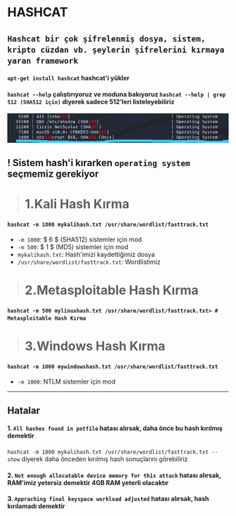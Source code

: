 # HASHCAT

## ```Hashcat bir çok şifrelenmiş dosya, sistem, kripto cüzdan vb. şeylerin şifrelerini kırmaya yaran framework```

#### ```apt-get install hashcat``` hashcat'i yükler
#### ```hashcat --help``` çalıştırıyoruz ve moduna bakıyoruz ```hashcat --help | grep 512 (SHA512 için)``` diyerek sadece 512'leri listeleyebiliriz
![](https://github.com/ahmetnuysal/Cyber-Security/blob/3e4f0ff428baabc79bff59ab06abbf1a21aebd2c/Websitesi%20Pentesting/Pict/WhatsApp%20Image%202022-09-01%20at%2013.23.05.jpeg)
## ! Sistem hash'i kırarken ```operating system``` seçmemiz gerekiyor

> # 1.Kali Hash Kırma

#### ```hashcat -m 1800 mykalihash.txt /usr/share/wordlist/fasttrack.txt``` 
* ```-m 1800```: $ 6 $ (SHA512) sistemler için mod
* ```-m 500```: $ 1 $ (MD5) sistemler için mod
* ```mykalihash.txt```: Hash'imizi kaydettiğimiz dosya
* ```/usr/share/wordlist/fasttrack.txt```: Wordlistimiz

> # 2.Metasploitable Hash Kırma

#### ```hashcat -m 500 mylinuxhash.txt /usr/share/wordlist/fasttrack.txt> # Metasploitable Hash Kırma```

> # 3.Windows Hash Kırma

#### ```hashcat -m 1000 mywindowshash.txt /usr/share/wordlist/fasttrack.txt```
* ```-m 1000```: NTLM sistemler için mod
---
## Hatalar
#### 1. ```All hashes found in potfile``` hatası alırsak, daha önce bu hash kırılmış demektir
```hashcat -m 1800 mykalihash.txt /usr/share/wordlist/fasttrack.txt --show``` diyerek daha önceden kırılmış hash sonuçlarını görebiliriz
#### 2. ```Not enough allocatable device memory for this attack``` hatası alırsak, RAM'imiz yetersiz demektir 4GB RAM yeterli olacaktır
#### 3. ```Appraching final keyspace workload adjusted``` hatası alırsak, hash kırılamadı demektir
